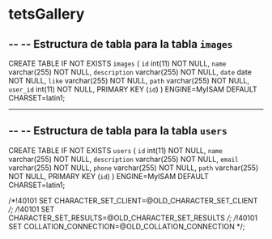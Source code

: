 # tetsGallery


--
-- Estructura de tabla para la tabla `images`
--

CREATE TABLE IF NOT EXISTS `images` (
  `id` int(11) NOT NULL,
  `name` varchar(255) NOT NULL,
  `description` varchar(255) NOT NULL,
  `date` date NOT NULL,
  `like` varchar(255) NOT NULL,
  `path` varchar(255) NOT NULL,
  `user_id` int(11) NOT NULL,
  PRIMARY KEY (`id`)
) ENGINE=MyISAM DEFAULT CHARSET=latin1;

-- --------------------------------------------------------

--
-- Estructura de tabla para la tabla `users`
--

CREATE TABLE IF NOT EXISTS `users` (
  `id` int(11) NOT NULL,
  `name` varchar(255) NOT NULL,
  `description` varchar(255) NOT NULL,
  `email` varchar(255) NOT NULL,
  `phone` varchar(255) NOT NULL,
  `path` varchar(255) NOT NULL,
  PRIMARY KEY (`id`)
) ENGINE=MyISAM DEFAULT CHARSET=latin1;

/*!40101 SET CHARACTER_SET_CLIENT=@OLD_CHARACTER_SET_CLIENT */;
/*!40101 SET CHARACTER_SET_RESULTS=@OLD_CHARACTER_SET_RESULTS */;
/*!40101 SET COLLATION_CONNECTION=@OLD_COLLATION_CONNECTION */;
